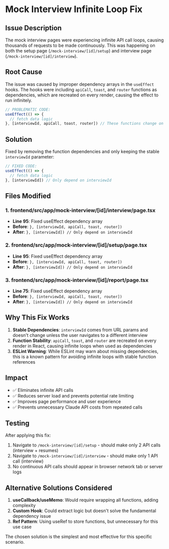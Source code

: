 # Mock Interview Infinite Loop Fix

## Issue Description
The mock interview pages were experiencing infinite API call loops, causing thousands of requests to be made continuously. This was happening on both the setup page (`/mock-interview/[id]/setup`) and interview page (`/mock-interview/[id]/interview`).

## Root Cause
The issue was caused by improper dependency arrays in the `useEffect` hooks. The hooks were including `apiCall`, `toast`, and `router` functions as dependencies, which are recreated on every render, causing the effect to run infinitely.

```javascript
// PROBLEMATIC CODE:
useEffect(() => {
  // fetch data logic
}, [interviewId, apiCall, toast, router]) // These functions change on every render!
```

## Solution
Fixed by removing the function dependencies and only keeping the stable `interviewId` parameter:

```javascript
// FIXED CODE:
useEffect(() => {
  // fetch data logic
}, [interviewId]) // Only depend on interviewId
```

## Files Modified

### 1. frontend/src/app/mock-interview/[id]/interview/page.tsx
- **Line 95**: Fixed useEffect dependency array
- **Before**: `}, [interviewId, apiCall, toast, router])`
- **After**: `}, [interviewId]) // Only depend on interviewId`

### 2. frontend/src/app/mock-interview/[id]/setup/page.tsx
- **Line 95**: Fixed useEffect dependency array  
- **Before**: `}, [interviewId, apiCall, toast, router])`
- **After**: `}, [interviewId]) // Only depend on interviewId`

### 3. frontend/src/app/mock-interview/[id]/report/page.tsx
- **Line 75**: Fixed useEffect dependency array
- **Before**: `}, [interviewId, apiCall, toast, router])`
- **After**: `}, [interviewId]) // Only depend on interviewId`

## Why This Fix Works

1. **Stable Dependencies**: `interviewId` comes from URL params and doesn't change unless the user navigates to a different interview
2. **Function Stability**: `apiCall`, `toast`, and `router` are recreated on every render in React, causing infinite loops when used as dependencies
3. **ESLint Warning**: While ESLint may warn about missing dependencies, this is a known pattern for avoiding infinite loops with stable function references

## Impact
- ✅ Eliminates infinite API calls
- ✅ Reduces server load and prevents potential rate limiting
- ✅ Improves page performance and user experience
- ✅ Prevents unnecessary Claude API costs from repeated calls

## Testing
After applying this fix:
1. Navigate to `/mock-interview/[id]/setup` - should make only 2 API calls (interview + resumes)
2. Navigate to `/mock-interview/[id]/interview` - should make only 1 API call (interview)
3. No continuous API calls should appear in browser network tab or server logs

## Alternative Solutions Considered
1. **useCallback/useMemo**: Would require wrapping all functions, adding complexity
2. **Custom Hook**: Could extract logic but doesn't solve the fundamental dependency issue
3. **Ref Pattern**: Using useRef to store functions, but unnecessary for this use case

The chosen solution is the simplest and most effective for this specific scenario.
